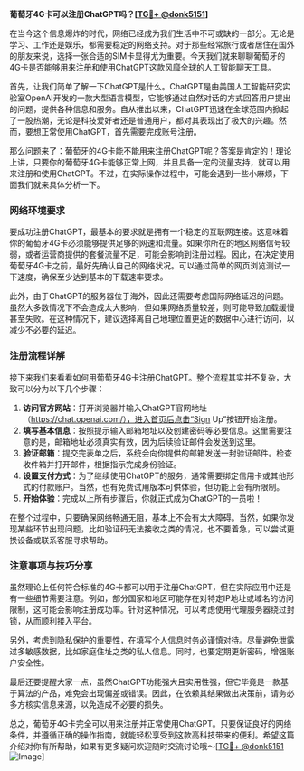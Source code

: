 **葡萄牙4G卡可以注册ChatGPT吗？[[TG💪+ @donk5151](https://t.me/s/donk5151)]**

在当今这个信息爆炸的时代，网络已经成为我们生活中不可或缺的一部分。无论是学习、工作还是娱乐，都需要稳定的网络支持。对于那些经常旅行或者居住在国外的朋友来说，选择一张合适的SIM卡显得尤为重要。今天我们就来聊聊葡萄牙的4G卡是否能够用来注册和使用ChatGPT这款风靡全球的人工智能聊天工具。

首先，让我们简单了解一下ChatGPT是什么。ChatGPT是由美国人工智能研究实验室OpenAI开发的一款大型语言模型，它能够通过自然对话的方式回答用户提出的问题，提供各种信息和服务。自从推出以来，ChatGPT迅速在全球范围内掀起了一股热潮，无论是科技爱好者还是普通用户，都对其表现出了极大的兴趣。然而，要想正常使用ChatGPT，首先需要完成账号注册。

那么问题来了：葡萄牙的4G卡能不能用来注册ChatGPT呢？答案是肯定的！理论上讲，只要你的葡萄牙4G卡能够正常上网，并且具备一定的流量支持，就可以用来注册和使用ChatGPT。不过，在实际操作过程中，可能会遇到一些小麻烦，下面我们就来具体分析一下。

### 网络环境要求

要成功注册ChatGPT，最基本的要求就是拥有一个稳定的互联网连接。这意味着你的葡萄牙4G卡必须能够提供足够的网速和流量。如果你所在的地区网络信号较弱，或者运营商提供的套餐流量不足，可能会影响到注册过程。因此，在决定使用葡萄牙4G卡之前，最好先确认自己的网络状况。可以通过简单的网页浏览测试一下速度，确保至少达到基本的下载速率要求。

此外，由于ChatGPT的服务器位于海外，因此还需要考虑国际网络延迟的问题。虽然大多数情况下不会造成太大影响，但如果网络质量较差，则可能导致加载缓慢甚至失败。在这种情况下，建议选择离自己地理位置更近的数据中心进行访问，以减少不必要的延迟。

### 注册流程详解

接下来我们来看看如何用葡萄牙4G卡注册ChatGPT。整个流程其实并不复杂，大致可以分为以下几个步骤：

1. **访问官方网站**：打开浏览器并输入ChatGPT官网地址（https://chat.openai.com/），进入首页后点击“Sign Up”按钮开始注册。
2. **填写基本信息**：按照提示输入邮箱地址以及创建密码等必要信息。这里需要注意的是，邮箱地址必须真实有效，因为后续验证邮件会发送到这里。
3. **验证邮箱**：提交完表单之后，系统会向你提供的邮箱发送一封验证邮件。检查收件箱并打开邮件，根据指示完成身份验证。
4. **设置支付方式**：为了继续使用ChatGPT的服务，通常需要绑定信用卡或其他形式的付款账户。当然，也有免费试用版本可供体验，但功能上会有所限制。
5. **开始体验**：完成以上所有步骤后，你就正式成为ChatGPT的一员啦！

在整个过程中，只要确保网络畅通无阻，基本上不会有太大障碍。当然，如果你发现某些环节出现问题，比如验证码无法接收之类的情况，也不要着急，可以尝试更换设备或联系客服寻求帮助。

### 注意事项与技巧分享

虽然理论上任何符合标准的4G卡都可以用于注册ChatGPT，但在实际应用中还是有一些细节需要注意。例如，部分国家和地区可能存在对特定IP地址或域名的访问限制，这可能会影响注册成功率。针对这种情况，可以考虑使用代理服务器绕过封锁，从而顺利接入平台。

另外，考虑到隐私保护的重要性，在填写个人信息时务必谨慎对待。尽量避免泄露过多敏感数据，比如家庭住址之类的私人信息。同时，也要定期更新密码，增强账户安全性。

最后还要提醒大家一点，虽然ChatGPT功能强大且实用性强，但它毕竟是一款基于算法的产品，难免会出现偏差或错误。因此，在依赖其结果做出决策前，请务必多方核实信息来源，以免造成不必要的损失。

总之，葡萄牙4G卡完全可以用来注册并正常使用ChatGPT。只要保证良好的网络条件，并遵循正确的操作指南，就能轻松享受到这款高科技带来的便利。希望这篇介绍对你有所帮助，如果有更多疑问欢迎随时交流讨论哦～[[TG💪+ @donk5151](https://t.me/s/donk5151) ![Image](https://i.postimg.cc/rwNCRYN7/Snipaste-2025-04-30-17-27-05.png)]